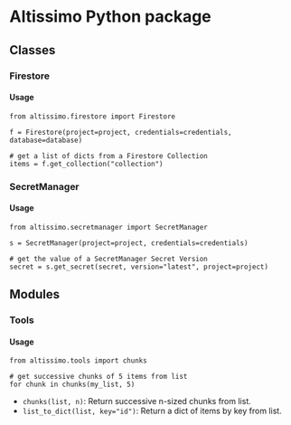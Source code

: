 # Altissimo Python package

## Classes

### Firestore
#### Usage
```
from altissimo.firestore import Firestore

f = Firestore(project=project, credentials=credentials, database=database)

# get a list of dicts from a Firestore Collection
items = f.get_collection("collection")
```

### SecretManager
#### Usage
```
from altissimo.secretmanager import SecretManager

s = SecretManager(project=project, credentials=credentials)

# get the value of a SecretManager Secret Version
secret = s.get_secret(secret, version="latest", project=project)
```

## Modules

### Tools
#### Usage
```
from altissimo.tools import chunks

# get successive chunks of 5 items from list
for chunk in chunks(my_list, 5)
```

* `chunks(list, n)`: Return successive n-sized chunks from list.
* `list_to_dict(list, key="id")`: Return a dict of items by key from list.
